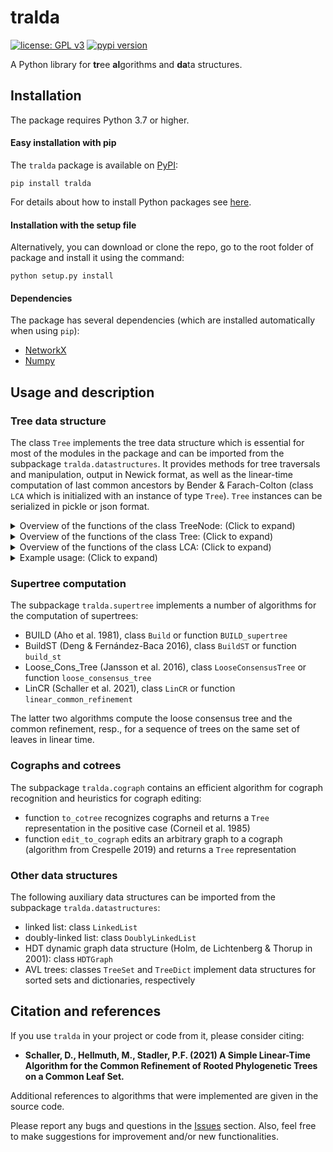# tralda

[![license: GPL v3](https://img.shields.io/badge/License-GPLv3-blue.svg)](https://www.gnu.org/licenses/gpl-3.0)
[![pypi version](https://img.shields.io/badge/pypi-v1.0.1-blue.svg)](https://pypi.org/project/tralda/)

A Python library for **tr**ee **al**gorithms and **da**ta structures.

## Installation

The package requires Python 3.7 or higher.

#### Easy installation with pip

The `tralda` package is available on [PyPI](https://pypi.org/project/tralda/):

    pip install tralda

For details about how to install Python packages see [here](https://packaging.python.org/tutorials/installing-packages/).

#### Installation with the setup file

Alternatively, you can download or clone the repo, go to the root folder of package and install it using the command:

    python setup.py install

#### Dependencies

The package has several dependencies (which are installed automatically when using `pip`):
* [NetworkX](https://networkx.github.io/)
* [Numpy](https://numpy.org)

## Usage and description

### Tree data structure

The class `Tree` implements the tree data structure which is essential for most of the modules in the package and can be imported from the subpackage `tralda.datastructures`.
It provides methods for tree traversals and manipulation, output in Newick format, as well as the linear-time computation of last common ancestors by Bender & Farach-Colton (class `LCA` which is initialized with an instance of type `Tree`).
`Tree` instances can be serialized in pickle or json format.

<details>
<summary>Overview of the functions of the class TreeNode: (Click to expand)</summary>

| Function | Description |
| --- | --- |
| `attributes()` | generator for the node attributes |
| `add_child(child_node)` | add `child_node` as a child |
| `add_child_right_of(child_node, right_of)` | add `child_node` as a child to the right of `right_of` |
| `remove_child(child_node)` | remove the child `child_node` |
| `detach()` | remove the node from its parent's children |
| `is_leaf()` | check if the node is a leaf |
| `child_subsequence(left_node, right_node)` | list of children between `left_node` and `right_node`

</details>

<details>

<summary>Overview of the functions of the class Tree: (Click to expand)</summary>

| Function | Description |
| --- | --- |
| `leaves()` | generator for the leaf nodes |
| `preorder()` | generator for preorder (=top-down) traversal |
| `postorder()` | generator for postorder (=bottom-up) traversal |
| `inner_vertices()` | generator for inner nodes |
| `edges()` | generator for the edges of the tree |
| `euler_generator()` | generator for an Euler tour |
| `leaf_dict()` | compute the `list` of leaf nodes in the subtree of each node, and return them as a `dict` |
| `contract(edges)` | contract all edges in the collection `edges` |
| `get_triples()` | return a list of all triples that are displayed by the tree |
| `delete_and_reconnect(node)` | delete `node` and reconnect its children to its parent |
| `copy()` | construct a copy of the tree (node attributes are only copied as references, but mutable data types should be avoided as node attribute values) |
| `to_newick()` | return a `str` representation of the tree in Newick format |
| `random_tree(N, binary=False)` | return a random tree with `N` leaves that is optionally forced to be binary; new children are stepwise attached to randomly selected nodes until `N` are reached |
| `to_nx()` | return a NetworkX `DiGraph` version of the tree (with the ids of the `TreeNode` instances as nodes) and its `root` (also represented by the id) |
| `parse_nx(G, root)` | convert a tree encoded as a NetworkX `DiGraph` (together with the `root`) back into a `Tree` |
| `serialize(filename, mode=None)` | serialize a tree in JSON or pickle format specified by `mode`; default is `None`, in which case the mode is inferred from the filename ending |
| `load(filename, mode=None)` | load a tree from file in JSON or pickle format specified by `mode`; default is `None`, in which case the mode is inferred from the filename ending |
| `is_binary()` | check if the tree is binary |
| `is_phylogenetic()` | check if the tree is phylogenetic (all inner nodes have at least one child) |
| `equal_topology(other)` | check whether this tree and `other` have the same topology based on the leaves' `label` attributes |
| `is_refinement` | check whether this tree refines `other` based on the leaves' `label` attributes |

</details>

<details>

<summary>Overview of the functions of the class LCA: (Click to expand)</summary>

| Function | Description |
| --- | --- |
| `get(a, b)` | get the last common ancestor of nodes a and b |
| `displays_triple(a, b, c)` | check whether the triple ab|c is displayed |
| `are_comparable(u, v)` | check whether `u` and `v` are comparable in terms of the ancestor relation |
| `ancestor_or_equal(u, v)` | check whether `u` is equal to or an ancestor of `v` |
| `ancestor_not_equal(u, v)` | check whether `u` is a strict ancestor of `v` |
| `descendant_or_equal(u, v)` | check whether `u` is equal to or a descendant of `v` |
| `descendant_not_equal(u, v)` | check whether `u` is a strict descendant of `v` |
| `consistent_triples(triples)` | `list` with the subset of `triples` that are displayed by the tree |
| `consistent_triple_generator` | generator for the items in `triples` that are displayed |

</details>

<details>
<summary>Example usage: (Click to expand)</summary>

    from tralda.datastructures import Tree, LCA

    # construct a random tree with 20 leaves
    tree = Tree.random_tree(20)

    # serialization, reload via Tree.load('path/to/file.json')
    tree.serialize('path/to/file.json')

    # linear-time processing of the tree for constant-time
    # last common ancestor queries
    lca_T = LCA(tree)

    # l.c.a. queries via 'TreeNode' instances or labels (if the nodes
    # in the tree have the label attribute set)
    print( lca_T(4, 7) )

    # triple queries (e.g. is 3 5 | 2 displayed?)
    print( lca_T.displays_triple(3, 5, 2) )

</details>

### Supertree computation

The subpackage `tralda.supertree` implements a number of algorithms for the computation of supertrees:
* BUILD (Aho et al. 1981), class `Build` or function `BUILD_supertree`
* BuildST (Deng & Fernández-Baca 2016), class `BuildST` or function `build_st`
* Loose_Cons_Tree (Jansson et al. 2016), class `LooseConsensusTree` or function `loose_consensus_tree`
* LinCR (Schaller et al. 2021), class `LinCR` or function `linear_common_refinement`

The latter two algorithms compute the loose consensus tree and the common refinement, resp., for a sequence of trees on the same set of leaves in linear time.

### Cographs and cotrees

The subpackage `tralda.cograph` contains an efficient algorithm for cograph recognition and heuristics for cograph editing:
* function `to_cotree` recognizes cographs and returns a `Tree` representation in the positive case (Corneil et al. 1985)
* function `edit_to_cograph` edits an arbitrary graph to a cograph (algorithm from Crespelle 2019) and returns a `Tree` representation

### Other data structures

The following auxiliary data structures can be imported from the subpackage `tralda.datastructures`:
* linked list: class `LinkedList`
* doubly-linked list: class `DoublyLinkedList`
* HDT dynamic graph data structure (Holm, de Lichtenberg & Thorup in 2001): class `HDTGraph`
* AVL trees: classes `TreeSet` and `TreeDict` implement data structures for sorted sets and dictionaries, respectively

## Citation and references

If you use `tralda` in your project or code from it, please consider citing:

* **Schaller, D., Hellmuth, M., Stadler, P.F. (2021) A Simple Linear-Time Algorithm for the Common Refinement of Rooted Phylogenetic Trees on a Common Leaf Set.**

Additional references to algorithms that were implemented are given in the source code.

Please report any bugs and questions in the [Issues](https://github.com/david-schaller/tralda/issues) section.
Also, feel free to make suggestions for improvement and/or new functionalities.
